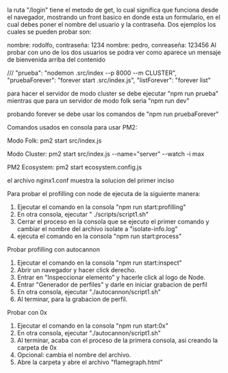 la ruta "/login" tiene el metodo de get, lo cual significa que funciona desde el navegador, mostrando un front basico en donde esta un formulario, en el cual debes poner el nombre del usuario y la contraseña. Dos ejemplos los cuales se pueden probar son:

nombre: rodolfo, contraseña: 1234
nombre: pedro, conreaseña: 123456
Al probar con uno de los dos usuarios se podra ver como aparece un mensaje de bienvenida arriba del contenido




/// "prueba": "nodemon .src/index --p 8000 --m CLUSTER", "pruebaForever": "forever start .src/index.js", "listForever": "forever list"

para hacer el servidor de modo cluster se debe ejecutar "npm run prueba" mientras que para un servidor de modo folk seria "npm run dev"

probando forever se debe usar los comandos de "npm run pruebaForever"

Comandos usados en consola para usar PM2:

Modo Folk: pm2 start src/index.js

Modo Cluster: pm2 start src/index.js --name="server" --watch -i max

PM2 Ecosystem: pm2 start ecosystem.config.js

el archivo nginx1.conf muestra la solucion del primer inciso


Para probar el profilling con node de ejecuta de la siguiente manera: 

1. Ejecutar el comando en la consola "npm run start:profilling"
2. En otra consola, ejecutar " ./scripts/script1.sh"
3. Cerrar el proceso en la consola que se ejecuto el primer comando y cambiar el nombre del archivo isolate a "isolate-info.log"
4. ejecuta el comando en la consola "npm run start:process"

Probar profilling con autocannon

1. Ejecutar el comando en la consola "npm run start:inspect"
2. Abrir un navegador y hacer click derecho.
3. Entrar en "Inspeccionar elemento" y hacerle click al logo de Node.
4. Entrar "Generador de perfiles" y darle en iniciar grabacion de perfil
5. En otra consola, ejecutar "./autocannon/script1.sh"
6. Al terminar, para la grabacion de perfil.

Probar con 0x

1. Ejecutar el comando en la consola "npm run start:0x"
2. En otra consola, ejecutar "./autocannon/script1.sh"
3. Al terminar, acaba con el proceso de la primera consola, asi creando la carpeta de 0x
4. Opcional: cambia el nombre del archivo.
5. Abre la carpeta y abre el archivo "flamegraph.html" 